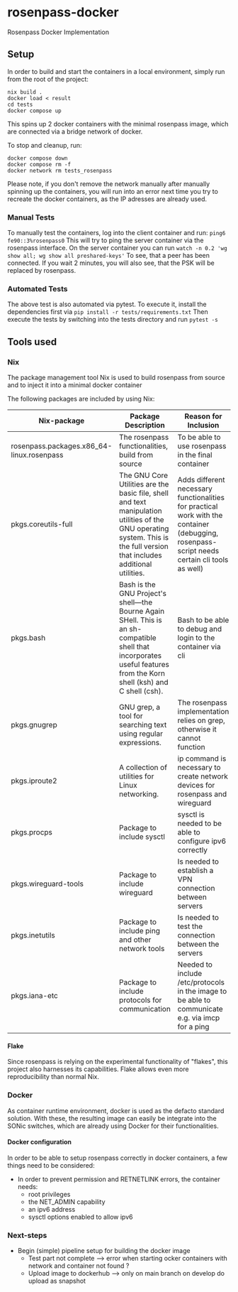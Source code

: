 # rosenpass-docker
Rosenpass Docker Implementation


## Setup

In order to build and start the containers in a local environment, simply run from the root of the project:

```
nix build . 
docker load < result
cd tests
docker compose up 
```

This spins up 2 docker containers with the minimal rosenpass image, which are connected via a bridge network of docker.

To stop and cleanup, run:

```
docker compose down
docker compose rm -f
docker network rm tests_rosenpass
```

Please note, if you don't remove the network manually after manually spinning up the containers, you will run into an error next time you try to recreate the docker containers, as the IP adresses are already used. 

### Manual Tests
To manually test the containers, log into the client container and run: 
```ping6 fe90::3%rosenpass0```
This will try to ping the server container via the rosenpass interface.
On the server container you can run 
```watch -n 0.2 'wg show all; wg show all preshared-keys'```
To see, that a peer has been connected. If you wait 2 minutes, you will also see, that the PSK will be replaced by rosenpass.
 
### Automated Tests

The above test is also automated via pytest. To execute it, install the dependencies first via
```pip install -r tests/requirements.txt```
Then execute the tests by switching into the tests directory and run
```pytest -s```


## Tools used 

###  Nix 
The package management tool Nix is used to build rosenpass from source and to inject it into a minimal docker container

The following packages are included by using Nix: 

| Nix-package                                    | Package Description                                                 | Reason for Inclusion |
|------------------------------------------------|----------------------------------------------------------------------|----------------------|
| rosenpass.packages.x86_64-linux.rosenpass      | The rosenpass functionalities, build from source                                       |    To be able to use rosenpass in the final container                  |
| pkgs.coreutils-full                            | The GNU Core Utilities are the basic file, shell and text manipulation utilities of the GNU operating system. This is the full version that includes additional utilities. | Adds different necessary functionalities for practical work with the container (debugging, rosenpass-script needs certain cli tools as well)                     |
| pkgs.bash                                      | Bash is the GNU Project's shell—the Bourne Again SHell. This is an sh-compatible shell that incorporates useful features from the Korn shell (ksh) and C shell (csh). | Bash to be able to debug and login to the container via cli                     |
| pkgs.gnugrep                                   | GNU grep, a tool for searching text using regular expressions.      | The rosenpass implementation relies on grep, otherwise it cannot function                     |
| pkgs.iproute2                                  | A collection of utilities for Linux networking.                     |  ip command is necessary to create network devices for rosenpass and wireguard                    |
| pkgs.procps                       | Package to include sysctl       | sysctl is needed to be able to configure ipv6 correctly                 |
| pkgs.wireguard-tools                        | Package to include wireguard          | Is needed to establish a VPN connection between servers                 |
| pkgs.inetutils                      | Package to include ping and other network tools       | Is needed to test the connection between the servers                 |
| pkgs.iana-etc                  | Package to include protocols for communication      | Needed to include /etc/protocols in the image to be able to communicate e.g. via imcp for a ping                 |




#### Flake
Since rosenpass is relying on the experimental functionality of "flakes", this project also harnesses its capabilities. Flake allows even more reproducibility than normal Nix. 

### Docker
As container runtime environment, docker is used as the defacto standard solution. With these, the resulting image can easily be integrate into the SONic switches, which are already using Docker for their functionalities. 

#### Docker configuration

In order to be able to setup rosenpass correctly in docker containers, a few things need to be considered:
- In order to prevent permission and RETNETLINK errors, the container needs:
  - root privileges 
  - the NET_ADMIN capability
  - an ipv6 address 
  - sysctl options enabled to allow ipv6


### Next-steps

- Begin (simple) pipeline setup for building the docker image
  - Test part not complete --> error when starting ocker containers with network and container not found ?
  - Upload image to dockerhub --> only on main branch on develop do upload as snapshot